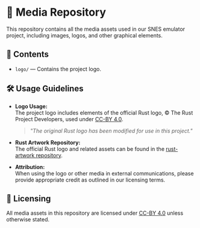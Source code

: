 # 📂 Media Repository  

This repository contains all the media assets used in our SNES emulator project, including images, logos, and other graphical elements.

## 📁 **Contents**  
- `logo/` — Contains the project logo.  

## 🛠️ **Usage Guidelines**  
- **Logo Usage:**  
  The project logo includes elements of the official Rust logo, © The Rust Project Developers, used under [CC-BY 4.0](https://creativecommons.org/licenses/by/4.0/).  
  > *"The original Rust logo has been modified for use in this project."*  

- **Rust Artwork Repository:**  
  The official Rust logo and related assets can be found in the [rust-artwork repository](https://github.com/rust-lang/rust-artwork).

- **Attribution:**  
  When using the logo or other media in external communications, please provide appropriate credit as outlined in our licensing terms.  

## 🔗 **Licensing**  
All media assets in this repository are licensed under [CC-BY 4.0](https://creativecommons.org/licenses/by/4.0/) unless otherwise stated.  

